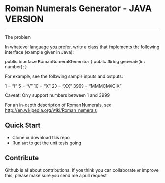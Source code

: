 # Roman Numerals Generator - JAVA VERSION
----------
The problem

In whatever language you prefer, write a class that implements the following interface (example given in Java):

public interface RomanNumeralGenerator {
    public String generate(int number);
}

For example, see the following sample inputs and outputs:

1 = “I”
5 = “V”
10 = “X”
20 = “XX”
3999 = “MMMCMXCIX”

Caveat: Only support numbers between 1 and 3999

For an in-depth description of Roman Numerals, see http://en.wikipedia.org/wiki/Roman_numerals


## Quick Start
- Clone or download this repo
- Run `ant` to get the unit tests going

## Contribute
Github is all about contributions. If you think you can collaborate or improve this, please make sure you send me a pull request
